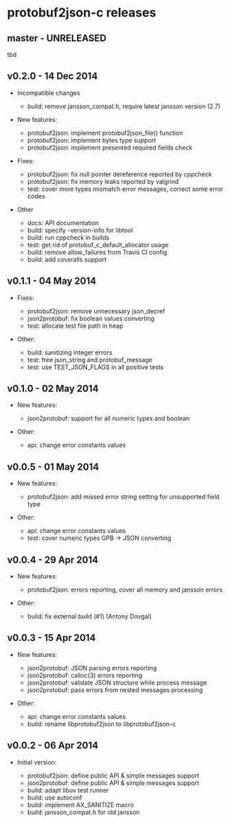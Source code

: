 protobuf2json-c releases
========================

master - UNRELEASED
-------------------

tbd


v0.2.0 - 14 Dec 2014
--------------------

 * Incompatible changes

   - build: remove jansson_compat.h, require latest jansson version (2.7)

 * New features:

   - protobuf2json: implement protobuf2json_file() function
   - protobuf2json: implement bytes type support
   - protobuf2json: implement presented required fields check

 * Fixes:

   - protobuf2json: fix null pointer dereference reported by cppcheck
   - protobuf2json: fix memory leaks reported by valgrind
   - test: cover more types mismatch error messages, correct some error codes

 * Other

   - docs: API documentation
   - build: specify -version-info for libtool
   - build: run cppcheck in builds
   - test: get rid of protobuf_c_default_allocator usage
   - build: remove allow_failures from Travis CI config
   - build: add coveralls support


v0.1.1 - 04 May 2014
--------------------

 * Fixes:

   - protobuf2json: remove unnecessary json_decref
   - json2protobuf: fix boolean values converting
   - test: allocate test file path in heap

 * Other:

   - build: sanitizing integer errors
   - test: free json_string and protobuf_message
   - test: use TEST_JSON_FLAGS in all positive tests


v0.1.0 - 02 May 2014
--------------------

 * New features:

   - json2protobuf: support for all numeric types and boolean

 * Other:

   - api: change error constants values


v0.0.5 - 01 May 2014
--------------------

 * New features:

   - protobuf2json: add missed error string setting for unsupported field type

 * Other:

   - api: change error constants values
   - test: cover numeric types GPB -> JSON converting


v0.0.4 - 29 Apr 2014
--------------------

 * New features:

   - protobuf2json: errors reporting, cover all memory and jansson errors

 * Other:

   - build: fix external build (#1) (Antony Dovgal)


v0.0.3 - 15 Apr 2014
--------------------

 * New features:

   - json2protobuf: JSON parsing errors reporting
   - json2protobuf: calloc(3) errors reporting
   - json2protobuf: validate JSON structure while process message
   - json2protobuf: pass errors from nested messages processing

 * Other:

   - api: change error constants values
   - build: rename libprotobuf2json to libprotobuf2json-c


v0.0.2 - 06 Apr 2014
--------------------

 * Initial version:

   - protobuf2json: define public API & simple messages support
   - json2protobuf: define public API & simple messages support
   - build: adapt libuv test runner
   - build: use autoconf
   - build: implement AX_SANITIZE macro
   - build: jansson_compat.h for old jansson
